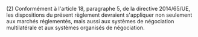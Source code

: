 (2) Conformément à l'article 18, paragraphe 5, de la directive 2014/65/UE, les dispositions du présent règlement devraient s'appliquer non seulement aux marchés réglementés, mais aussi aux systèmes de négociation multilatérale et aux systèmes organisés de négociation.
